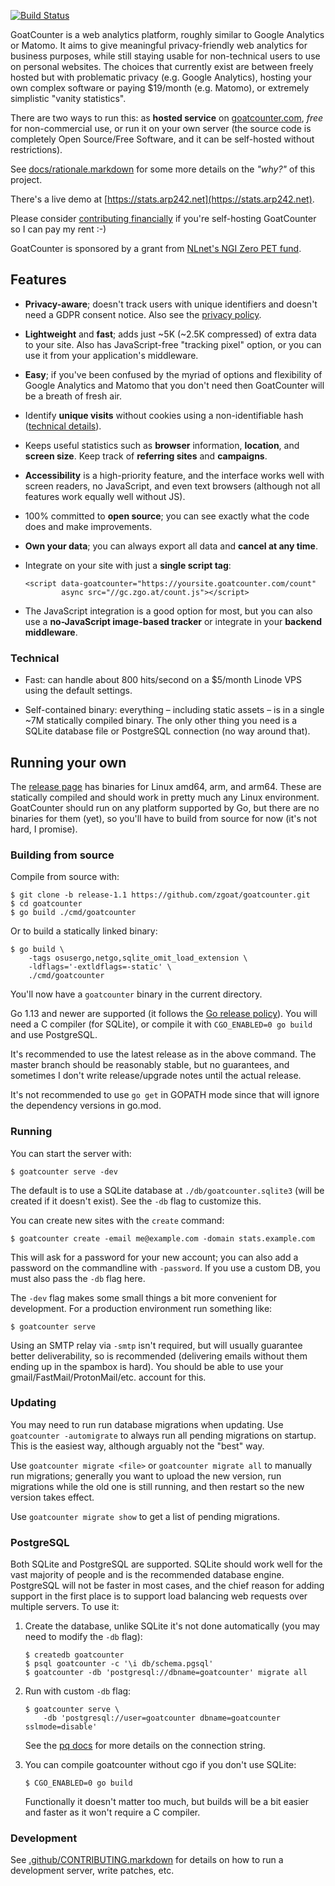 [![Build Status](https://travis-ci.com/zgoat/goatcounter.svg?branch=master)](https://travis-ci.com/zgoat/goatcounter)

GoatCounter is a web analytics platform, roughly similar to Google Analytics or
Matomo. It aims to give meaningful privacy-friendly web analytics for business
purposes, while still staying usable for non-technical users to use on personal
websites. The choices that currently exist are between freely hosted but with
problematic privacy (e.g. Google Analytics), hosting your own complex software
or paying $19/month (e.g. Matomo), or extremely simplistic "vanity statistics".

There are two ways to run this: as **hosted service** on [goatcounter.com][www],
*free* for non-commercial use, or run it on your own server (the source code is
completely Open Source/Free Software, and it can be self-hosted without
restrictions).

See [docs/rationale.markdown](docs/rationale.markdown) for some more details on
the *"why?"* of this project.

There's a live demo at [https://stats.arp242.net](https://stats.arp242.net).

Please consider [contributing financially][sponsor] if you're self-hosting
GoatCounter so I can pay my rent :-)

GoatCounter is sponsored by a grant from [NLnet's NGI Zero PET fund][nlnet].

[nlnet]: https://nlnet.nl/project/GoatCounter/
[sponsor]: http://www.goatcounter.com/contribute
[www]: https://www.goatcounter.com

Features
--------

- **Privacy-aware**; doesn't track users with unique identifiers and doesn't
  need a GDPR consent notice. Also see the [privacy policy][privacy].

- **Lightweight** and **fast**; adds just ~5K (~2.5K compressed) of extra data
  to your site. Also has JavaScript-free "tracking pixel" option, or you can use
  it from your application's middleware.

- **Easy**; if you've been confused by the myriad of options and flexibility of
  Google Analytics and Matomo that you don't need then GoatCounter will be a
  breath of fresh air.

- Identify **unique visits** without cookies using a non-identifiable hash
  ([technical details][sessions]).

- Keeps useful statistics such as **browser** information, **location**, and
  **screen size**. Keep track of **referring sites** and **campaigns**.

- **Accessibility** is a high-priority feature, and the interface works well
  with screen readers, no JavaScript, and even text browsers (although not all
  features work equally well without JS).

- 100% committed to **open source**; you can see exactly what the code does and
  make improvements.

- **Own your data**; you can always export all data and **cancel at any time**.

- Integrate on your site with just a **single script tag**:

      <script data-goatcounter="https://yoursite.goatcounter.com/count"
              async src="//gc.zgo.at/count.js"></script>

- The JavaScript integration is a good option for most, but you can also use a
  **no-JavaScript image-based tracker** or integrate in your **backend
  middleware**.

[privacy]: https://www.goatcounter.com/privacy
[sessions]: https://github.com/zgoat/goatcounter/blob/master/docs/sessions.markdown

### Technical

- Fast: can handle about 800 hits/second on a $5/month Linode VPS using the
  default settings.

- Self-contained binary: everything – including static assets – is in a single
  ~7M statically compiled binary. The only other thing you need is a SQLite
  database file or PostgreSQL connection (no way around that).

Running your own
----------------

The [release page][releases] has binaries for Linux amd64, arm, and arm64. These
are statically compiled and should work in pretty much any Linux environment.
GoatCounter should run on any platform supported by Go, but there are no
binaries for them (yet), so you'll have to build from source for now (it's not
hard, I promise).

[releases]: https://github.com/zgoat/goatcounter/releases

### Building from source

Compile from source with:

    $ git clone -b release-1.1 https://github.com/zgoat/goatcounter.git
    $ cd goatcounter
    $ go build ./cmd/goatcounter

Or to build a statically linked binary:

    $ go build \
        -tags osusergo,netgo,sqlite_omit_load_extension \
        -ldflags='-extldflags=-static' \
        ./cmd/goatcounter

You'll now have a `goatcounter` binary in the current directory.

Go 1.13 and newer are supported (it follows the [Go release policy][rp]). You
will need a C compiler (for SQLite), or compile it with `CGO_ENABLED=0 go build`
and use PostgreSQL.

It's recommended to use the latest release as in the above command. The master
branch should be reasonably stable, but no guarantees, and sometimes I don't
write release/upgrade notes until the actual release.

It's not recommended to use `go get` in GOPATH mode since that will ignore the
dependency versions in go.mod.

[rp]: https://golang.org/doc/devel/release.html#policy

### Running

You can start the server with:

    $ goatcounter serve -dev

The default is to use a SQLite database at `./db/goatcounter.sqlite3` (will be
created if it doesn't exist). See the `-db` flag to customize this.

You can create new sites with the `create` command:

    $ goatcounter create -email me@example.com -domain stats.example.com

This will ask for a password for your new account; you can also add a password
on the commandline with `-password`. If you use a custom DB, you must also pass
the `-db` flag here.

The `-dev` flag makes some small things a bit more convenient for development.
For a production environment run something like:

    $ goatcounter serve

Using an SMTP relay via `-smtp` isn't required, but will usually guarantee
better deliverability, so is recommended (delivering emails without them ending
up in the spambox is hard). You should be able to use your
gmail/FastMail/ProtonMail/etc. account for this.

### Updating

You may need to run run database migrations when updating. Use  `goatcounter
-automigrate` to always run all pending migrations on startup. This is the
easiest way, although arguably not the "best" way.

Use `goatcounter migrate <file>` or `goatcounter migrate all` to manually run
migrations; generally you want to upload the new version, run migrations while
the old one is still running, and then restart so the new version takes effect.

Use `goatcounter migrate show` to get a list of pending migrations.

### PostgreSQL

Both SQLite and PostgreSQL are supported. SQLite should work well for the vast
majority of people and is the recommended database engine. PostgreSQL will not
be faster in most cases, and the chief reason for adding support in the first
place is to support load balancing web requests over multiple servers. To use
it:

1. Create the database, unlike SQLite it's not done automatically (you may need
   to modify the `-db` flag):

       $ createdb goatcounter
       $ psql goatcounter -c '\i db/schema.pgsql'
       $ goatcounter -db 'postgresql://dbname=goatcounter' migrate all

2. Run with custom `-db` flag:

       $ goatcounter serve \
           -db 'postgresql://user=goatcounter dbname=goatcounter sslmode=disable'

   See the [pq docs][pq] for more details on the connection string.

3. You can compile goatcounter without cgo if you don't use SQLite:

       $ CGO_ENABLED=0 go build

   Functionally it doesn't matter too much, but builds will be a bit easier and
   faster as it won't require a C compiler.

[pq]: https://godoc.org/github.com/lib/pq

### Development

See [.github/CONTRIBUTING.markdown](/.github/CONTRIBUTING.markdown) for details
on how to run a development server, write patches, etc.

